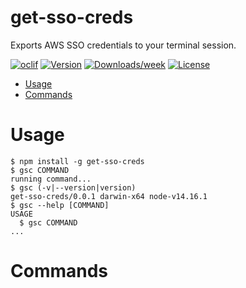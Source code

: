 get-sso-creds
=============

Exports AWS SSO credentials to your terminal session.

[![oclif](https://img.shields.io/badge/cli-oclif-brightgreen.svg)](https://oclif.io)
[![Version](https://img.shields.io/npm/v/get-sso-creds.svg)](https://npmjs.org/package/get-sso-creds)
[![Downloads/week](https://img.shields.io/npm/dw/get-sso-creds.svg)](https://npmjs.org/package/get-sso-creds)
[![License](https://img.shields.io/npm/l/get-sso-creds.svg)](https://github.com/JamesChung/get-sso-creds/blob/master/package.json)

<!-- toc -->
* [Usage](#usage)
* [Commands](#commands)
<!-- tocstop -->
# Usage
<!-- usage -->
```sh-session
$ npm install -g get-sso-creds
$ gsc COMMAND
running command...
$ gsc (-v|--version|version)
get-sso-creds/0.0.1 darwin-x64 node-v14.16.1
$ gsc --help [COMMAND]
USAGE
  $ gsc COMMAND
...
```
<!-- usagestop -->
# Commands
<!-- commands -->

<!-- commandsstop -->

